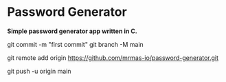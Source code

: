 # Password Generator
**Simple password generator app written in C.**

git commit -m "first commit"
git branch -M main

git remote add origin https://github.com/mrmas-io/password-generator.git

git push -u origin main